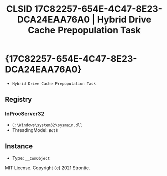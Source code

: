 ﻿---
title: "CLSID 17C82257-654E-4C47-8E23-DCA24EAA76A0 | Hybrid Drive Cache Prepopulation Task"
excerpt: What is COM-Object CLSID 17C82257-654E-4C47-8E23-DCA24EAA76A0?
---

# {17C82257-654E-4C47-8E23-DCA24EAA76A0}

* `Hybrid Drive Cache Prepopulation Task`

## Registry


### InProcServer32

* `C:\Windows\system32\sysmain.dll`
* ThreadingModel: `Both`

## Instance

* Type: `__ComObject`

MIT License. Copyright (c) 2021 Strontic.


